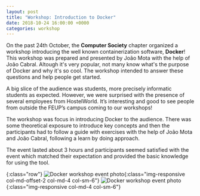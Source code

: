 ```yaml
---
layout: post
title: "Workshop: Introduction to Docker"
date: 2018-10-24 16:00:00 +0000
categories: workshop
---
```


On the past 24th October, the **Computer Society** chapter organized a workshop introducing the well known containerization software, **Docker**! This workshop was prepared and presented by João Mota with the help of João Cabral. Altough it's very popular, not many know what's the purpose of Docker and why it's so cool. The workshop intended to answer these questions and help people get started.

A big slice of the audience was students, more precisely informatic students as expected. However, we were surprised with the presence of several employees from HostelWorld. It’s interesting and good to see people from outside the FEUP’s campus coming to our workshops!

The workshop was focus in introducing Docker to the audience. There was some theoretical exposure to introduce key concepts and then the participants had to follow a guide with exercises with the help of João Mota and João Cabral, following a learn by doing approach.

The event lasted about 3 hours and participants seemed satisfied with the event which matched their expectation and provided the basic knowledge for using the tool.

{:class="row"}
![Docker workshop event photo](/assets/images/dockerWorkshop1.JPG){:class="img-responsive col-md-offset-2 col-md-4 col-sm-6"}
![Docker workshop event photo](/assets/images/dockerWorkshop2.JPG){:class="img-responsive col-md-4 col-sm-6"}